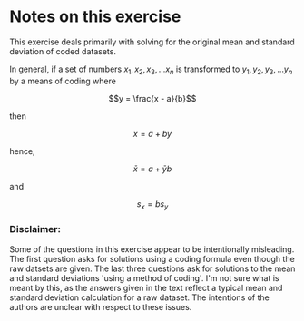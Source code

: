 # Notes on this exercise

This exercise deals primarily with solving for the original mean and standard deviation of coded datasets.

In general, if a set of numbers $x_1, x_2, x_3,... x_n$ is transformed to $y_1, y_2, y_3,... y_n$  by a means of coding where

$$y = \frac{x - a}{b}$$

then 

$$x = a + by$$

hence, 

$$\bar x = a + \bar y b$$

and 

$$s_x = bs_y$$


### Disclaimer: 
Some of the questions in this exercise appear to be intentionally misleading. The first question asks for solutions using a coding formula even though the raw datsets are given. The last three questions ask for solutions to the mean and standard deviations 'using a method of coding'. I'm not sure what is meant by this, as the answers given in the text reflect a typical mean and standard deviation calculation for a raw dataset. The intentions of the authors are unclear with respect to these issues.

 


